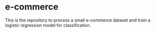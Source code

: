 # e-commerce
This is the repository to process a small e-commerce dataset and train a logistic regression model for classification.
